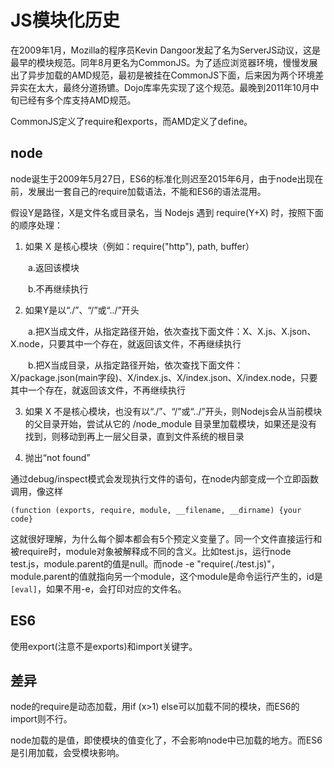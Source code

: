 # JS模块化历史

在2009年1月，Mozilla的程序员Kevin Dangoor发起了名为ServerJS动议，这是最早的模块规范。同年8月更名为CommonJS。为了适应浏览器环境，慢慢发展出了异步加载的AMD规范，最初是被挂在CommonJS下面，后来因为两个环境差异实在太大，最终分道扬镳。Dojo库率先实现了这个规范。最晚到2011年10月中旬已经有多个库支持AMD规范。

CommonJS定义了require和exports，而AMD定义了define。

## node

node诞生于2009年5月27日，ES6的标准化则迟至2015年6月，由于node出现在前，发展出一套自己的require加载语法，不能和ES6的语法混用。

假设Y是路径，X是文件名或目录名，当 Nodejs 遇到 require(Y+X) 时，按照下面的顺序处理：

1. 如果 X 是核心模块（例如：require("http"), path, buffer）

　　a.返回该模块

　　b.不再继续执行

2. 如果Y是以“./”、“/”或“../”开头

　　a.把X当成文件，从指定路径开始，依次查找下面文件：X、X.js、X.json、X.node，只要其中一个存在，就返回该文件，不再继续执行

　　b.把X当成目录，从指定路径开始，依次查找下面文件：X/package.json(main字段)、X/index.js、X/index.json、X/index.node，只要其中一个存在，就返回该文件，不再继续执行

3. 如果 X 不是核心模块，也没有以“./”、“/”或“../”开头，则Nodejs会从当前模块的父目录开始，尝试从它的 /node_module 目录里加载模块，如果还是没有找到，则移动到再上一层父目录，直到文件系统的根目录

4. 抛出“not found”

通过debug/inspect模式会发现执行文件的语句，在node内部变成一个立即函数调用，像这样

```
(function (exports, require, module, __filename, __dirname) {your code}
```

这就很好理解，为什么每个脚本都会有5个预定义变量了。同一个文件直接运行和被require时，module对象被解释成不同的含义。比如test.js，运行node test.js，module.parent的值是null。而node -e "require(./test.js)"，module.parent的值就指向另一个module，这个module是命令运行产生的，id是`[eval]`，如果不用-e，会打印对应的文件名。

## ES6

使用export(注意不是exports)和import关键字。

## 差异

node的require是动态加载，用if (x>1) else可以加载不同的模块，而ES6的import则不行。

node加载的是值，即使模块的值变化了，不会影响node中已加载的地方。而ES6是引用加载，会受模块影响。
